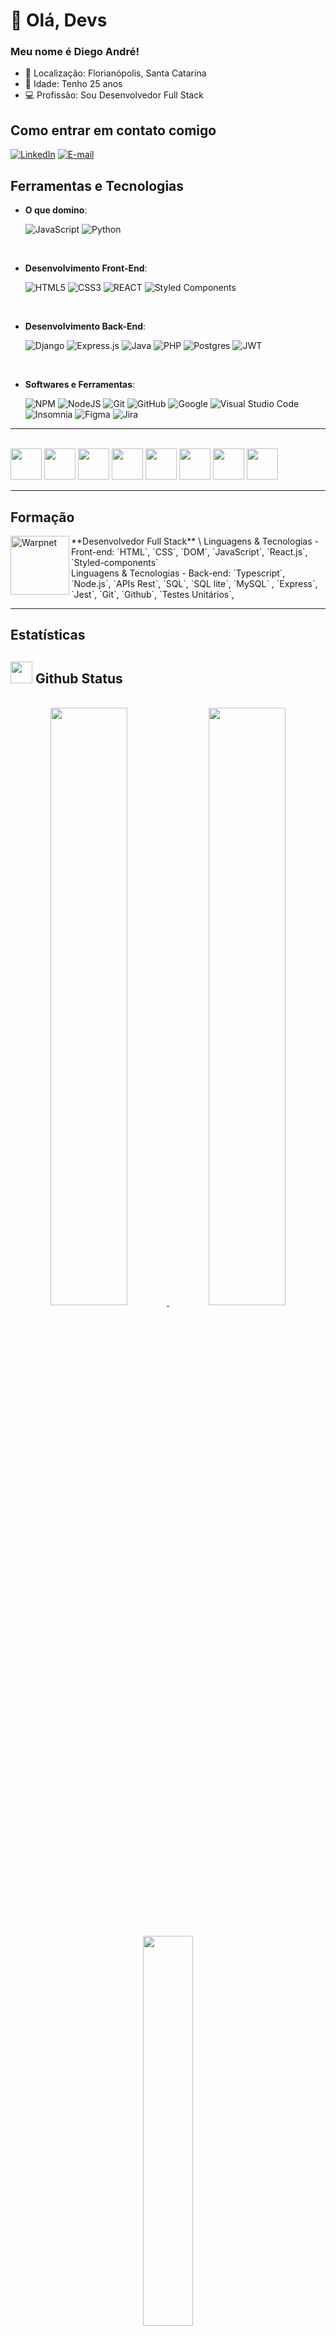 # 👋 Olá, Devs
### Meu nome é Diego André!

- 📍 Localização: Florianópolis, Santa Catarina
- 🎂 Idade: Tenho 25 anos
- 💻 Profissão: Sou Desenvolvedor Full Stack


## Como entrar em contato comigo
[![LinkedIn](https://img.shields.io/badge/LinkedIn-000?style=for-the-badge&logo=linkedin&logoColor=0E76A8)](https://www.linkedin.com/in/diegoandreleffa/)
[![E-mail](https://img.shields.io/badge/-Email-000?style=for-the-badge&logo=microsoft-outlook&logoColor=007BFF)](mailto:diegoleffa@hotmail.com)


## Ferramentas e Tecnologias
 

 <p align="center">

- **O que domino**:
    
    ![JavaScript](https://img.shields.io/badge/JavaScript%20-%23F7DF1E.svg?style=for-the-badge&logo=javascript&logoColor=black)
    ![Python](https://img.shields.io/badge/Python%20-%2314354C.svg?style=for-the-badge&logo=python&logoColor=white)
    
<br>   
    
- **Desenvolvimento Front-End**:

   ![HTML5](https://img.shields.io/badge/HTML5%20-%23E34F26.svg?style=for-the-badge&logo=html5&logoColor=white)
   ![CSS3](https://img.shields.io/badge/CSS%20-%231572B6.svg?style=for-the-badge&logo=css3&logoColor=white)
   ![REACT](https://img.shields.io/badge/React-20232A?style=for-the-badge&logo=react&logoColor=61DAFB)
   ![Styled Components](https://img.shields.io/badge/styled--components-DB7093?style=for-the-badge&logo=styled-components&logoColor=white)
 
<br>

- **Desenvolvimento Back-End**:

  ![Django](https://img.shields.io/badge/django-%23092E20.svg?style=for-the-badge&logo=django&logoColor=white)
  ![Express.js](https://img.shields.io/badge/express.js-%23404d59.svg?style=for-the-badge&logo=express&logoColor=%2361DAFB)
  ![Java](https://img.shields.io/badge/Java-ED8B00?style=for-the-badge&logo=openjdk&logoColor=white)
  ![PHP](https://img.shields.io/badge/php-%23777BB4.svg?style=for-the-badge&logo=php&logoColor=white)
  ![Postgres](https://img.shields.io/badge/postgres-%23316192.svg?style=for-the-badge&logo=postgresql&logoColor=white)
  ![JWT](https://img.shields.io/badge/JWT-black?style=for-the-badge&logo=JSON%20web%20tokens)
    
<br>


- **Softwares e Ferramentas**:

    ![NPM](https://img.shields.io/badge/NPM-%23CB3837.svg?style=for-the-badge&logo=npm&logoColor=white)
    ![NodeJS](https://img.shields.io/badge/node.js-6DA55F?style=for-the-badge&logo=node.js&logoColor=white)
    ![Git](https://img.shields.io/badge/git-%23F05033.svg?style=for-the-badge&logo=git&logoColor=white)
    ![GitHub](https://img.shields.io/badge/github-%23121011.svg?style=for-the-badge&logo=github&logoColor=white)
    ![Google](https://img.shields.io/badge/google-%234285F4.svg?style=for-the-badge&logo=google&logoColor=white)
    ![Visual Studio Code](https://img.shields.io/badge/Visual%20Studio%20Code-0078d7.svg?style=for-the-badge&logo=visual-studio-code&logoColor=white)
    ![Insomnia](https://img.shields.io/badge/Insomnia-black?style=for-the-badge&logo=insomnia&logoColor=5849BE)
    ![Figma](https://img.shields.io/badge/figma-%23F24E1E.svg?style=for-the-badge&logo=figma&logoColor=white)
    ![Jira](https://img.shields.io/badge/jira-%230A0FFF.svg?style=for-the-badge&logo=jira&logoColor=white)

</p>

---
 
<br>
 <div style="display: inline_block">
    <img width="50px" margin="10px" src="https://cdn.jsdelivr.net/gh/devicons/devicon/icons/git/git-original.svg" />
    <img width="50px" margin="10px" src="https://cdn.jsdelivr.net/gh/devicons/devicon/icons/figma/figma-original.svg" />
    <img width="50px" margin="10px" src="https://cdn.jsdelivr.net/gh/devicons/devicon/icons/github/github-original.svg" />
    <img width="50px" margin="10px" src="https://cdn.jsdelivr.net/gh/devicons/devicon/icons/nodejs/nodejs-original.svg" />
    <img width="50px" margin="10px" src="https://cdn.jsdelivr.net/gh/devicons/devicon/icons/express/express-original-wordmark.svg" />
    <img width="50px" margin="10px" src="https://cdn.jsdelivr.net/gh/devicons/devicon/icons/bootstrap/bootstrap-original.svg" />
    <img width="50px" margin="10px" src="https://cdn.jsdelivr.net/gh/devicons/devicon/icons/python/python-original-wordmark.svg" />
   <img width="50px" margin="10px" src="" />
 </div>

 ---


## Formação
<img align="left" height="94px" width="94px" alt="Warpnet" src="https://yt3.googleusercontent.com/h7EYCYFSVNHD09-7EUqDVOEM9BTDdnuuKuQoSpL-4VjWIjeF-6gDDDdViCp5j2MwzO8LexnKoN0=s900-c-k-c0x00ffffff-no-rj"/>
**Desenvolvedor Full Stack** \
Linguagens & Tecnologias - Front-end: `HTML`, `CSS`, `DOM`, `JavaScript`, `React.js`, `Styled-components`
<br/>Linguagens & Tecnologias - Back-end: `Typescript`, `Node.js`, `APIs Rest`, `SQL`, `SQL lite`, `MySQL` , `Express`, `Jest`, `Git`, `Github`, `Testes Unitários`,

---

## Estatísticas
## <img src="https://media.giphy.com/media/iY8CRBdQXODJSCERIr/giphy.gif" width="35"><b> Github Status </b>
<br>

<div align="center">
<a href="https://github.com/DiegoAndreLeffa/">
  <img width="49.5%" src="https://github-readme-stats.vercel.app/api?username=DiegoAndreLeffa&show_icons=true&theme=aura&hide_border=true" />
  <img width="49.5%" src="https://github-readme-streak-stats.herokuapp.com/?user=DiegoAndreLeffa&theme=aura&hide_border=true" />
</a>
</div>

<br>
<br>

<div align="center">
<a href="https://github.com/DiegoAndreLeffa/">
  <img width="40%" src="https://github-readme-stats.vercel.app/api/top-langs/?username=DiegoAndreLeffa&langs_count=6&theme=aura&layout=compact&hide_border=true"/>
</a>
</div>
 
<br>

 <div align="center">
 <a href="https://github.com/DiegoAndreLeffa/">
  <img width="40%" src="https://github-profile-summary-cards.vercel.app/api/cards/repos-per-language?username=DiegoAndreLeffa&theme=aura&layout=compact&hide_border=true"/>
  <img width="40%" src="https://github-profile-summary-cards.vercel.app/api/cards/most-commit-language?username=DiegoAndreLeffa&theme=aura&layout=compact&hide_border=true"/>
  </a>

  <br>
</div>
